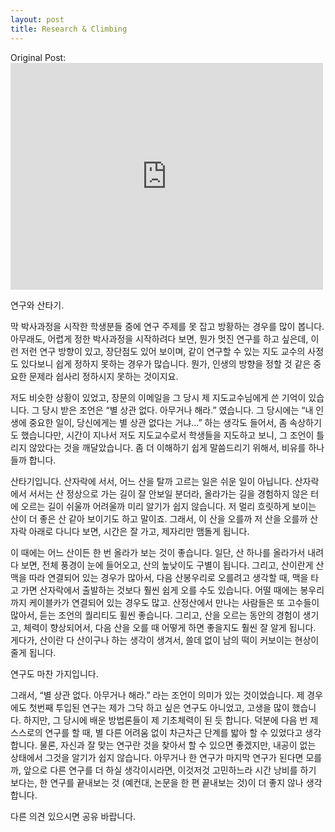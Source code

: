 ```yaml
---
layout: post
title: Research & Climbing
---
```


Original Post: <iframe src="https://www.facebook.com/plugins/post.php?href=https%3A%2F%2Fwww.facebook.com%2Fyijisoo%2Fposts%2F10101274386775609&width=500" width="500" height="363" style="border:none;overflow:hidden" scrolling="no" frameborder="0" allowTransparency="true"></iframe>

연구와 산타기.

막 박사과정을 시작한 학생분들 중에 연구 주제를 못 잡고 방황하는 경우를 많이 봅니다. 아무래도, 어렵게 정한 박사과정을 시작하려다 보면, 뭔가 멋진 연구를 하고 싶은데, 이런 저런 연구 방향이 있고, 장단점도 있어 보이며, 같이 연구할 수 있는 지도 교수의 사정도 있다보니 쉽게 정하지 못하는 경우가 많습니다. 뭔가, 인생의 방향을 정할 것 같은 중요한 문제라 쉽사리 정하시지 못하는 것이지요.

저도 비슷한 상황이 있었고, 장문의 이메일을 그 당시 제 지도교수님에게 쓴 기억이 있습니다. 그 당시 받은 조언은 “별 상관 없다. 아무거나 해라.” 였습니다. 그 당시에는 “내 인생에 중요한 일이, 당신에게는 별 상관 없다는 거냐…” 하는 생각도 들어서, 좀 속상하기도 했습니다만, 시간이 지나서 저도 지도교수로서 학생들을 지도하고 보니, 그 조언이 틀리지 않았다는 것을 깨달았습니다. 좀 더 이해하기 쉽게 말씀드리기 위해서, 비유를 하나 들까 합니다.

산타기입니다. 산자락에 서서, 어느 산을 탈까 고르는 일은 쉬운 일이 아닙니다. 산자락에서 서서는 산 정상으로 가는 길이 잘 안보일 분더라, 올라가는 길을 경험하지 않은 터에 오르는 길이 쉬울까 어려울까 미리 알기가 쉽지 않습니다. 저 멀리 흐릿하게 보이는 산이 더 좋은 산 같아 보이기도 하고 말이죠. 그래서, 이 산을 오를까 저 산을 오를까 산 자락 아래로 다니다 보면, 시간은 잘 가고, 제자리만 맴돌게 됩니다.

이 때에는 어느 산이든 한 번 올라가 보는 것이 좋습니다. 일단, 산 하나를 올라가서 내려다 보면, 전체 풍경이 눈에 들어오고, 산의 높낮이도 구별이 됩니다. 그리고, 산이란게 산맥을 따라 연결되어 있는 경우가 많아서, 다음 산봉우리로 오를려고 생각할 때, 맥을 타고 가면 산자락에서 출발하는 것보다 훨씬 쉽게 오를 수도 있습니다. 어떨 때에는 봉우리까지 케이블카가 연결되어 있는 경우도 많고. 산정산에서 만나는 사람들은 또 고수들이 많아서, 듣는 조언의 퀄리티도 휠씬 좋습니다. 그리고, 산을 오르는 동안의 경험이 생기고, 체력이 향상되어서, 다음 산을 오를 때 어떻게 하면 좋을지도 훨씬 잘 알게 됩니다. 게다가, 산이란 다 산이구나 하는 생각이 생겨서, 쓸데 없이 남의 떡이 커보이는 현상이 줄게 됩니다.

연구도 마찬 가지입니다.

그래서, “별 상관 없다. 아무거나 해라.” 라는 조언이 의미가 있는 것이었습니다. 제 경우에도 첫번째 투입된 연구는 제가 그닥 하고 싶은 연구도 아니었고, 고생을 많이 했습니다. 하지만, 그 당시에 배운 방법론들이 제 기초체력이 된 듯 합니다. 덕분에 다음 번 제 스스로의 연구를 할 때, 별 다른 어려움 없이 차근차근 단계를 밟아 할 수 있었다고 생각합니다. 물론, 자신과 잘 맞는 연구란 것을 찾아서 할 수 있으면 좋겠지만, 내공이 없는 상태에서 그것을 알기가 쉽지 않습니다. 아무거나 한 연구가 마지막 연구가 된다면 모를까, 앞으로 다른 연구를 더 하실 생각이시라면, 이것저것 고민하느라 시간 낭비를 하기 보다는, 한 연구를 끝내보는 것 (예컨대, 논문을 한 편 끝내보는 것)이 더 좋지 않나 생각합니다.

다른 의견 있으시면 공유 바랍니다.